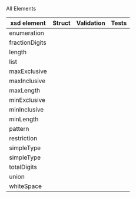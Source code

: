 All Elements

| xsd element | Struct | Validation | Tests |
| ----------- | ------ | ---------- | ----- |
|enumeration
|fractionDigits
|length
|list
|maxExclusive
|maxInclusive
|maxLength
|minExclusive
|minInclusive
|minLength
|pattern
|restriction
|simpleType
|simpleType
|totalDigits
|union
|whiteSpace 
